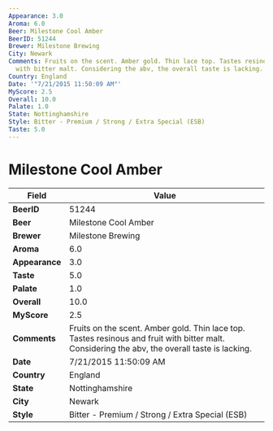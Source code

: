 ```yaml
---
Appearance: 3.0
Aroma: 6.0
Beer: Milestone Cool Amber
BeerID: 51244
Brewer: Milestone Brewing
City: Newark
Comments: Fruits on the scent. Amber gold. Thin lace top. Tastes resinous and fruit
  with bitter malt. Considering the abv, the overall taste is lacking.
Country: England
Date: '"7/21/2015 11:50:09 AM"'
MyScore: 2.5
Overall: 10.0
Palate: 1.0
State: Nottinghamshire
Style: Bitter - Premium / Strong / Extra Special (ESB)
Taste: 5.0
---
```


# Milestone Cool Amber

| Field         | Value |
|---------------|-------|
| **BeerID** | 51244 |
| **Beer** | Milestone Cool Amber |
| **Brewer** | Milestone Brewing |
| **Aroma** | 6.0 |
| **Appearance** | 3.0 |
| **Taste** | 5.0 |
| **Palate** | 1.0 |
| **Overall** | 10.0 |
| **MyScore** | 2.5 |
| **Comments** | Fruits on the scent. Amber gold. Thin lace top. Tastes resinous and fruit with bitter malt. Considering the abv, the overall taste is lacking. |
| **Date** | 7/21/2015 11:50:09 AM |
| **Country** | England |
| **State** | Nottinghamshire |
| **City** | Newark |
| **Style** | Bitter - Premium / Strong / Extra Special (ESB) |
